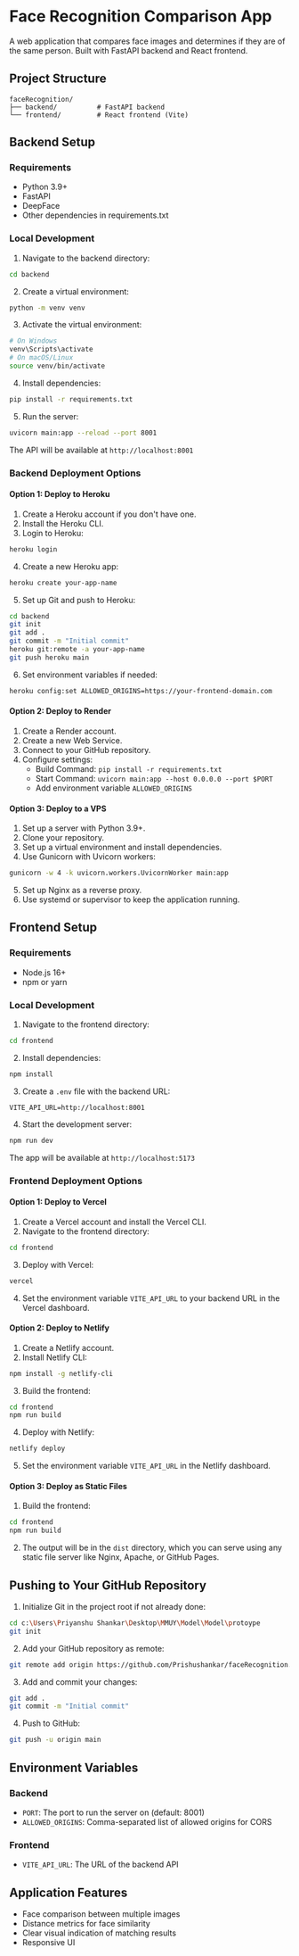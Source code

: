 # Face Recognition Comparison App

A web application that compares face images and determines if they are of the same person. Built with FastAPI backend and React frontend.

## Project Structure

```
faceRecognition/
├── backend/          # FastAPI backend
└── frontend/         # React frontend (Vite)
```

## Backend Setup

### Requirements

- Python 3.9+
- FastAPI
- DeepFace
- Other dependencies in requirements.txt

### Local Development

1. Navigate to the backend directory:
```bash
cd backend
```

2. Create a virtual environment:
```bash
python -m venv venv
```

3. Activate the virtual environment:
```bash
# On Windows
venv\Scripts\activate
# On macOS/Linux
source venv/bin/activate
```

4. Install dependencies:
```bash
pip install -r requirements.txt
```

5. Run the server:
```bash
uvicorn main:app --reload --port 8001
```

The API will be available at `http://localhost:8001`

### Backend Deployment Options

#### Option 1: Deploy to Heroku

1. Create a Heroku account if you don't have one.
2. Install the Heroku CLI.
3. Login to Heroku:
```bash
heroku login
```

4. Create a new Heroku app:
```bash
heroku create your-app-name
```

5. Set up Git and push to Heroku:
```bash
cd backend
git init
git add .
git commit -m "Initial commit"
heroku git:remote -a your-app-name
git push heroku main
```

6. Set environment variables if needed:
```bash
heroku config:set ALLOWED_ORIGINS=https://your-frontend-domain.com
```

#### Option 2: Deploy to Render

1. Create a Render account.
2. Create a new Web Service.
3. Connect to your GitHub repository.
4. Configure settings:
   - Build Command: `pip install -r requirements.txt`
   - Start Command: `uvicorn main:app --host 0.0.0.0 --port $PORT`
   - Add environment variable `ALLOWED_ORIGINS`

#### Option 3: Deploy to a VPS

1. Set up a server with Python 3.9+.
2. Clone your repository.
3. Set up a virtual environment and install dependencies.
4. Use Gunicorn with Uvicorn workers:
```bash
gunicorn -w 4 -k uvicorn.workers.UvicornWorker main:app
```
5. Set up Nginx as a reverse proxy.
6. Use systemd or supervisor to keep the application running.

## Frontend Setup

### Requirements

- Node.js 16+
- npm or yarn

### Local Development

1. Navigate to the frontend directory:
```bash
cd frontend
```

2. Install dependencies:
```bash
npm install
```

3. Create a `.env` file with the backend URL:
```
VITE_API_URL=http://localhost:8001
```

4. Start the development server:
```bash
npm run dev
```

The app will be available at `http://localhost:5173`

### Frontend Deployment Options

#### Option 1: Deploy to Vercel

1. Create a Vercel account and install the Vercel CLI.
2. Navigate to the frontend directory:
```bash
cd frontend
```

3. Deploy with Vercel:
```bash
vercel
```

4. Set the environment variable `VITE_API_URL` to your backend URL in the Vercel dashboard.

#### Option 2: Deploy to Netlify

1. Create a Netlify account.
2. Install Netlify CLI:
```bash
npm install -g netlify-cli
```

3. Build the frontend:
```bash
cd frontend
npm run build
```

4. Deploy with Netlify:
```bash
netlify deploy
```

5. Set the environment variable `VITE_API_URL` in the Netlify dashboard.

#### Option 3: Deploy as Static Files

1. Build the frontend:
```bash
cd frontend
npm run build
```

2. The output will be in the `dist` directory, which you can serve using any static file server like Nginx, Apache, or GitHub Pages.

## Pushing to Your GitHub Repository

1. Initialize Git in the project root if not already done:
```bash
cd c:\Users\Priyanshu Shankar\Desktop\MMUY\Model\Model\protoype
git init
```

2. Add your GitHub repository as remote:
```bash
git remote add origin https://github.com/Prishushankar/faceRecognition.git
```

3. Add and commit your changes:
```bash
git add .
git commit -m "Initial commit"
```

4. Push to GitHub:
```bash
git push -u origin main
```

## Environment Variables

### Backend
- `PORT`: The port to run the server on (default: 8001)
- `ALLOWED_ORIGINS`: Comma-separated list of allowed origins for CORS

### Frontend
- `VITE_API_URL`: The URL of the backend API

## Application Features

- Face comparison between multiple images
- Distance metrics for face similarity
- Clear visual indication of matching results
- Responsive UI
